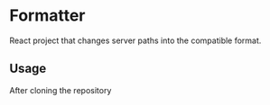 # Formatter

React project that changes server paths into the compatible format.

## Usage
After cloning the repository 

